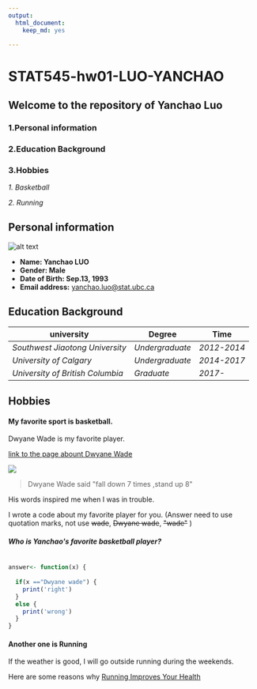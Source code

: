 ```yaml
---
output:
  html_document:
    keep_md: yes

---
```

# STAT545-hw01-LUO-YANCHAO

## Welcome to the repository of Yanchao Luo

### 1.Personal information
### 2.Education Background
### 3.Hobbies

*1. Basketball*

*2. Running*

## Personal information
![alt text](https://scontent-sea1-1.xx.fbcdn.net/v/t31.0-8/21740976_1982006595416086_6285683886992067438_o.jpg?oh=9e81f91aadeeda88d16494a4ed09330d&oe=5A5FA68D "This summer, I went to a beutiful place Erhai in China")

- **Name: Yanchao LUO**
- **Gender: Male**
- **Date of Birth: Sep.13, 1993** 
- **Email address:** yanchao.luo@stat.ubc.ca


## Education Background

|    **university**               | **Degree**     | **Time**   |
|---------------------------------|----------------|------------|
| *Southwest Jiaotong University* | *Undergraduate*|*2012-2014* |
| *University of Calgary*         | *Undergraduate*|*2014-2017* |
| *University of British Columbia*| *Graduate*     |*2017-*     |
## Hobbies

#### My favorite sport is basketball.

 Dwyane Wade is my favorite player.

  [link to the page abount Dwyane Wade](https://en.wikipedia.org/wiki/Dwyane_Wade)
 
 ![](https://media3.giphy.com/media/l41YqLMPYCGqEe4ne/giphy.gif)
 

>  Dwyane Wade said "fall down 7 times ,stand up 8" 

 His words inspired me when I was in trouble.

 I wrote a code about my favorite player for you.
 (Answer need to use quotation marks, not use ~~wade~~, ~~Dwyane wade~~, ~~"wade"~~ )


##### Who is Yanchao's favorite basketball player?
      
```R

answer<- function(x) {
  
  if(x =="Dwyane wade") {
    print('right')
  }
  else {
    print('wrong')
  }
}
```
#### Another one is Running

If the weather is good, I will go outside running during the weekends.

Here are some reasons why
[Running Improves Your Health](http://www.medicaldaily.com/run-your-life-6-health-benefits-running-just-5-minutes-every-day-322050)
